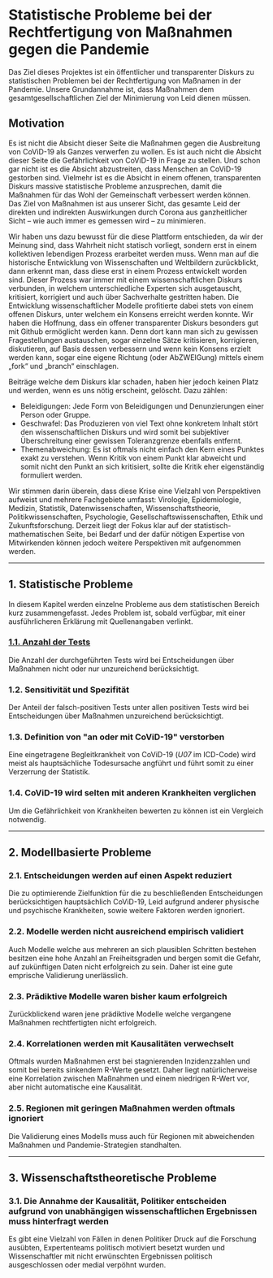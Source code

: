 # Statistische Probleme bei der Rechtfertigung von Maßnahmen gegen die Pandemie

Das Ziel dieses Projektes ist ein öffentlicher und transparenter Diskurs zu statistischen Problemen bei der Rechtfertigung von Maßnamen in der Pandemie.
Unsere Grundannahme ist, dass Maßnahmen dem gesamtgesellschaftlichen Ziel der Minimierung 
von Leid dienen müssen.

## Motivation

Es ist nicht die Absicht dieser Seite die Maßnahmen gegen die Ausbreitung von CoViD-19 als Ganzes verwerfen zu wollen. 
Es ist auch nicht die Absicht dieser Seite die Gefährlichkeit von CoViD-19 in Frage zu stellen. 
Und schon gar nicht ist es die Absicht abzustreiten, dass Menschen an CoViD-19 gestorben sind. 
Vielmehr ist es die Absicht in einem offenen, transparenten Diskurs massive statistische Probleme anzusprechen, 
damit die Maßnahmen für das Wohl der Gemeinschaft verbessert werden können. 
Das Ziel von Maßnahmen ist aus unserer Sicht, das gesamte Leid der direkten und indirekten Auswirkungen durch Corona aus 
ganzheitlicher Sicht – wie auch immer es gemessen wird – zu minimieren.

Wir haben uns dazu bewusst für die diese Plattform entschieden, da wir der Meinung sind, dass Wahrheit nicht statisch vorliegt, 
sondern erst in einem kollektiven lebendigen Prozess erarbeitet werden muss. 
Wenn man auf die historische Entwicklung von Wissenschaften und Weltbildern zurückblickt, dann erkennt man, dass diese 
erst in einem Prozess entwickelt worden sind. 
Dieser Prozess war immer mit einem wissenschaftlichen Diskurs verbunden, in welchem unterschiedliche Experten sich ausgetauscht, 
kritisiert, korrigiert und auch über Sachverhalte gestritten haben. 
Die Entwicklung wissenschaftlicher Modelle profitierte dabei stets von einem offenen Diskurs, 
unter welchem ein Konsens erreicht werden konnte. 
Wir haben die Hoffnung, dass ein offener transparenter Diskurs besonders gut mit Github ermöglicht werden kann. 
Denn dort kann man sich zu gewissen Fragestellungen austauschen, sogar einzelne Sätze kritisieren, 
korrigieren, diskutieren, auf Basis dessen verbessern 
und wenn kein Konsens erzielt werden kann, sogar eine eigene Richtung (oder AbZWEIGung) 
mittels einem „fork“ und „branch“ einschlagen.

Beiträge welche dem Diskurs klar schaden, haben hier jedoch keinen Platz und werden, wenn es uns nötig erscheint, gelöscht. 
Dazu zählen:
-	Beleidigungen: Jede Form von Beleidigungen und Denunzierungen einer Person oder Gruppe.
-	Geschwafel: Das Produzieren von viel Text ohne konkretem Inhalt stört den wissenschaftlichen Diskurs und wird somit bei 
subjektiver Überschreitung einer gewissen Toleranzgrenze ebenfalls entfernt.
-	Themenabweichung: Es ist oftmals nicht einfach den Kern eines Punktes exakt zu verstehen. Wenn Kritik von einem Punkt klar 
abweicht und somit nicht den Punkt an sich kritisiert, sollte die Kritik eher eigenständig formuliert werden.

Wir stimmen darin überein, dass diese Krise eine Vielzahl von Perspektiven aufweist und mehrere Fachgebiete umfasst: 
Virologie, Epidemiologie, Medizin, Statistik, Datenwissenschaften, Wissenschaftstheorie, Politikwissenschaften, Psychologie, 
Gesellschaftswissenschaften, Ethik und Zukunftsforschung. 
Derzeit liegt der Fokus klar auf der statistisch-mathematischen Seite, bei Bedarf und der dafür nötigen Expertise von 
Mitwirkenden können jedoch weitere Perspektiven mit aufgenommen werden.

---

## 1. Statistische Probleme

In diesem Kapitel werden einzelne Probleme aus dem statistischen Bereich kurz zusammengefasst. 
Jedes Problem ist, sobald verfügbar, mit einer ausführlicheren Erklärung mit Quellenangaben verlinkt.

### [1.1. Anzahl der Tests](docs/1/1/AnzahlDerTests.md)
Die Anzahl der durchgeführten Tests wird bei Entscheidungen über Maßnahmen nicht oder nur unzureichend berücksichtigt.

### 1.2. Sensitivität und Spezifität
Der Anteil der falsch-positiven Tests unter allen positiven Tests wird bei Entscheidungen über Maßnahmen unzureichend berücksichtigt.

### 1.3. Definition von "an oder mit CoViD-19" verstorben
Eine eingetragene Begleitkrankheit von CoViD-19 (*U07* im ICD-Code) wird meist als hauptsächliche Todesursache angführt und führt somit zu einer Verzerrung der Statistik.

### 1.4. CoViD-19 wird selten mit anderen Krankheiten verglichen
Um die Gefährlichkeit von Krankheiten bewerten zu können ist ein Vergleich notwendig.

---

## 2. Modellbasierte Probleme

### 2.1. Entscheidungen werden auf einen Aspekt reduziert
Die zu optimierende Zielfunktion für die zu beschließenden Entscheidungen berücksichtigen hauptsächlich CoViD-19, Leid aufgrund anderer physische und psychische Krankheiten, sowie weitere Faktoren werden ignoriert.

### 2.2. Modelle werden nicht ausreichend empirisch validiert
Auch Modelle welche aus mehreren an sich plausiblen Schritten bestehen besitzen eine hohe Anzahl an Freiheitsgraden und bergen somit die Gefahr, auf zukünftigen Daten nicht erfolgreich zu sein. Daher ist eine gute emprische Validierung unerlässlich.

### 2.3. Prädiktive Modelle waren bisher kaum erfolgreich
Zurückblickend waren jene prädiktive Modelle welche vergangene Maßnahmen rechtfertigten nicht erfolgreich.

### 2.4. Korrelationen werden mit Kausalitäten verwechselt
Oftmals wurden Maßnahmen erst bei stagnierenden Inzidenzzahlen und somit bei bereits sinkendem R-Werte gesetzt. Daher liegt natürlicherweise eine Korrelation zwischen Maßnahmen und einem niedrigen R-Wert vor, aber nicht automatische eine Kausalität.

### 2.5. Regionen mit geringen Maßnahmen werden oftmals ignoriert
Die Validierung eines Modells muss auch für Regionen mit abweichenden Maßnahmen und Pandemie-Strategien standhalten.

---

## 3. Wissenschaftstheoretische Probleme

### 3.1. Die Annahme der Kausalität, Politiker entscheiden aufgrund von unabhängigen wissenschaftlichen Ergebnissen muss hinterfragt werden
Es gibt eine Vielzahl von Fällen in denen Politiker Druck auf die Forschung ausübten, Expertenteams politisch motiviert besetzt wurden und Wissenschaftler mit nicht erwünschten Ergebnissen politisch ausgeschlossen oder medial verpöhnt wurden.

